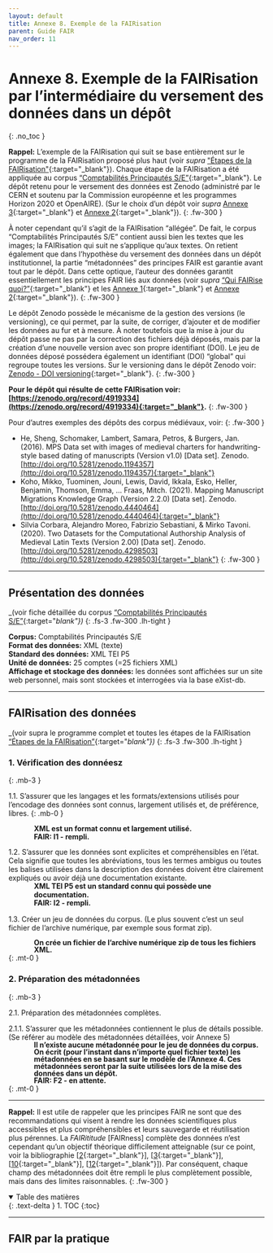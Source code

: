 ```yaml
---
layout: default
title: Annexe 8. Exemple de la FAIRisation
parent: Guide FAIR
nav_order: 11
---
```


# Annexe 8. Exemple de la FAIRisation par l’intermédiaire du versement des données dans un dépôt
{: .no_toc }

**Rappel:** L’exemple de la FAIRisation qui suit se base entièrement sur le programme de la FAIRisation proposé plus haut (voir _supra_ ["Étapes de la FAIRisation"](/docs/fair-guide/fairization){:target="_blank"}). Chaque étape de la FAIRisation a été appliquée au corpus [“Comptabilités Principautés S/E”](https://cosme-2.github.io/docs/corpus/ressourcescomptables.html){:target="_blank"}. Le dépôt retenu pour le versement des données est Zenodo (administré par le CERN et soutenu par la Commission européenne et les programmes Horizon 2020 et OpenAIRE). (Sur le choix d’un dépôt voir _supra_ [Annexe 3](/docs/fair-guide/annexe-3){:target="_blank"} et [Annexe 2](/docs/fair-guide/annexe-2){:target="_blank"}).
{: .fw-300 }

À noter cependant qu’il s’agit de la FAIRisation “allégée”. De fait, le corpus “Comptabilités Principautés S/E” contient aussi bien les textes que les images; la FAIRisation qui suit ne s’applique qu’aux textes. On retient également que dans l’hypothèse du versement des données dans un dépôt institutionnel, la partie “métadonnées” des principes FAIR est garantie avant tout par le dépôt. Dans cette optique, l’auteur des données garantit essentiellement les principes FAIR liés aux données (voir _supra_ [“Qui FAIRise quoi?”](/docs/fair-guide/presentation.html#qui-fairise-quoi){:target="_blank"} et les [Annexe 1](/docs/fair-guide/annexe-1){:target="_blank"} et [Annexe 2](/docs/fair-guide/annexe-2){:target="_blank"}).
{: .fw-300 }

Le dépôt Zenodo possède le mécanisme de la gestion des versions (le versioning), ce qui permet, par la suite, de corriger, d’ajouter et de modifier les données au fur et à mesure. À noter toutefois que la mise à jour du dépôt passe ne pas par la correction des fichiers déjà déposés, mais par la création d’une nouvelle version avec son propre identifiant (DOI). Le jeu de données déposé possédera également un identifiant (DOI) “global” qui regroupe toutes les versions. Sur le versioning dans le dépôt Zenodo voir: [Zenodo - DOI versioning](https://help.zenodo.org/#versioning){:target="_blank"}.
{: .fw-300 }

**Pour le dépôt qui résulte de cette FAIRisation voir: [https://zenodo.org/record/4919334](https://zenodo.org/record/4919334){:target="_blank"}.**
{: .fw-300 }

Pour d’autres exemples des dépôts des corpus médiévaux, voir:
{: .fw-300 }

- He, Sheng, Schomaker, Lambert, Samara, Petros, & Burgers, Jan. (2016). MPS Data set with images of medieval charters for handwriting-style based dating of manuscripts (Version v1.0) [Data set]. Zenodo. [http://doi.org/10.5281/zenodo.1194357](http://doi.org/10.5281/zenodo.1194357){:target="_blank"}  
- Koho, Mikko, Tuominen, Jouni, Lewis, David, Ikkala, Esko, Heller, Benjamin, Thomson, Emma, … Fraas, Mitch. (2021). Mapping Manuscript Migrations Knowledge Graph (Version 2.2.0) [Data set]. Zenodo. [http://doi.org/10.5281/zenodo.4440464](http://doi.org/10.5281/zenodo.4440464){:target="_blank"}
- Silvia Corbara, Alejandro Moreo, Fabrizio Sebastiani, & Mirko Tavoni. (2020). Two Datasets for the Computational Authorship Analysis of Medieval Latin Texts (Version 2.00) [Data set]. Zenodo. [http://doi.org/10.5281/zenodo.4298503](http://doi.org/10.5281/zenodo.4298503){:target="_blank"}
{: .fw-300 }

---

## Présentation des données
_(voir fiche détaillée du corpus [“Comptabilités Principautés S/E”](/docs/corpus/ressourcescomptables){:target="_blank"})_
{: .fs-3 .fw-300 .lh-tight }

**Corpus:** Comptabilités Principautés S/E<br/>
**Format des données:** XML (texte)<br/>
**Standard des données:** XML TEI P5<br/>
**Unité de données:** 25 comptes (=25 fichiers XML)<br/>
**Affichage et stockage des données:** les données sont affichées sur un site web personnel, mais sont stockées et interrogées via la base eXist-db.

---

## FAIRisation des données
_(voir supra le programme complet et toutes les étapes de la FAIRisation [“Étapes de la FAIRisation”](/docs/fair-guide/fairization){:target="_blank"})_
{: .fs-3 .fw-300 .lh-tight }

### 1. Vérification des donnéesz
{: .mb-3 }

1.1. S’assurer que les langages et les formats/extensions utilisés pour l’encodage des données sont connus, largement utilisés et, de préférence, libres.
{: .mb-0 }

<span style="font-weight: bold; padding-left: 50px; display: block; line-height: 1.1;">XML est un format connu et largement utilisé.</span>
<span style="font-weight: bold; padding-left: 50px; display: block; line-height: 1.1;">FAIR: I1 - rempli.</span>


1.2. S’assurer que les données sont explicites et compréhensibles en l’état. Cela signifie que toutes les abréviations, tous les termes ambigus ou toutes les balises utilisées dans la description des données doivent être clairement expliqués ou avoir déjà une documentation existante.
<span style="font-weight: bold; padding-left: 50px; display: block; line-height: 1.2;">XML TEI P5 est un standard connu qui possède une documentation.</span>
<span style="font-weight: bold; padding-left: 50px; display: block; line-height: 1.2;">FAIR: I2 - rempli.</span>

1.3. Créer un jeu de données du corpus. (Le plus souvent c’est un seul fichier de l’archive numérique, par exemple sous format zip).

<span style="font-weight: bold; padding-left: 50px; display: block; line-height: 1;">On crée un fichier de l’archive numérique zip de tous les fichiers XML.</span>
{: .mt-0 }

### 2. Préparation des métadonnées
{: .mb-3 }

2.1. Préparation des métadonnées complètes.

  2.1.1. S’assurer que les métadonnées contiennent le plus de détails possible. (Se référer au modèle des métadonnées détaillées, voir Annexe 5) 
<span style="font-weight: bold; padding-left: 50px; display: block; line-height: 1;">Il n’existe aucune métadonnée pour le jeu de données du corpus. On écrit (pour l’instant dans n’importe quel fichier texte) les métadonnées en se basant sur le modèle de l’Annexe 4. Ces métadonnées seront par la suite utilisées lors de la mise des données dans un dépôt.</span> 
<span style="font-weight: bold; padding-left: 50px; display: block; line-height: 1;">FAIR: F2 - en attente.</span>
{: .mt-0 }












************************






**Rappel:** Il est utile de rappeler que les principes FAIR ne sont que des recommandations qui visent à rendre les données scientifiques plus accessibles et plus compréhensibles et leurs sauvegarde et réutilisation plus pérennes. La _FAIRititude_ [FAIRness] complète des données n’est cependant qu’un objectif théorique difficilement atteignable (sur ce point, voir la bibliographie [[2](/docs/fair-guide/bibliography#2){:target="_blank"}], [[3](/docs/fair-guide/bibliography#3){:target="_blank"}], [[10](/docs/fair-guide/bibliography#10){:target="_blank"}], [[12](/docs/fair-guide/bibliography#12){:target="_blank"}]). Par conséquent, chaque champ des métadonnées doit être rempli le plus complètement possible, mais dans des limites raisonnables.
{: .fw-300 }

<details open markdown="block">
  <summary>
    Table des matières
  </summary>
  {: .text-delta }
1. TOC
{:toc}
</details>

---

## FAIR par la pratique




